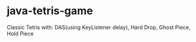 # java-tetris-game
Classic Tetris with: 
DAS(using KeyListener delay),
Hard Drop,
Ghost Piece,
Hold Piece
